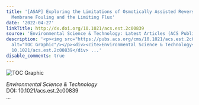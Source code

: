 ```yaml
---
title: '[ASAP] Exploring the Limitations of Osmotically Assisted Reverse Osmosis:
  Membrane Fouling and the Limiting Flux'
date: '2022-04-27'
linkTitle: http://dx.doi.org/10.1021/acs.est.2c00839
source: 'Environmental Science & Technology: Latest Articles (ACS Publications)'
description: '<p><img src="https://pubs.acs.org/cms/10.1021/acs.est.2c00839/asset/images/medium/es2c00839_0008.gif"
  alt="TOC Graphic"/></p><div><cite>Environmental Science & Technology</cite></div><div>DOI:
  10.1021/acs.est.2c00839</div> ...'
disable_comments: true
---
```

<p><img src="https://pubs.acs.org/cms/10.1021/acs.est.2c00839/asset/images/medium/es2c00839_0008.gif" alt="TOC Graphic"/></p><div><cite>Environmental Science & Technology</cite></div><div>DOI: 10.1021/acs.est.2c00839</div> ...